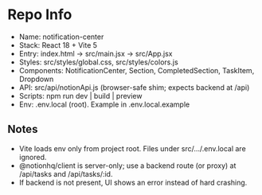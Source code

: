 # Repo Info

- Name: notification-center
- Stack: React 18 + Vite 5
- Entry: index.html -> src/main.jsx -> src/App.jsx
- Styles: src/styles/global.css, src/styles/colors.js
- Components: NotificationCenter, Section, CompletedSection, TaskItem, Dropdown
- API: src/api/notionApi.js (browser-safe shim; expects backend at /api)
- Scripts: npm run dev | build | preview
- Env: .env.local (root). Example in .env.local.example

## Notes
- Vite loads env only from project root. Files under src/.../.env.local are ignored.
- @notionhq/client is server-only; use a backend route (or proxy) at /api/tasks and /api/tasks/:id.
- If backend is not present, UI shows an error instead of hard crashing.